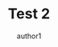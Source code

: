 ---
title: Test 2
category: Personal
excerpt: My first blog post on this site.
created: 2020-11-05
image: ./images/how-to-vue-gridsome-vuetify.png
image_caption: Photo by Josh Arrants
author: author1
---